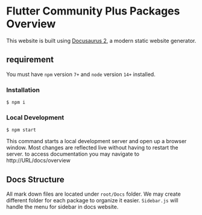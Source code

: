 # Flutter Community Plus Packages Overview

This website is built using [Docusaurus 2](https://v2.docusaurus.io/), a modern static website generator.

## requirement

You must have `npm` version `7+` and `node` version `14+` installed.

### Installation

```
$ npm i
```

### Local Development

```
$ npm start
```

This command starts a local development server and open up a browser window. Most changes are reflected live without
having to restart the server. to access documentation you may navigate to http://URL/docs/overview

## Docs Structure

All mark down files are located under `root/Docs` folder. We may create different folder for each package to organize it easier. `Sidebar.js` will handle the menu for sidebar in docs website.
